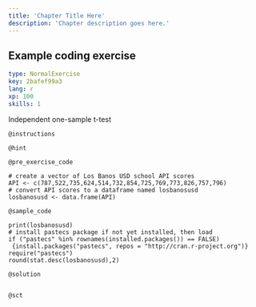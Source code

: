 ```yaml
---
title: 'Chapter Title Here'
description: 'Chapter description goes here.'
---
```


## Example coding exercise

```yaml
type: NormalExercise
key: 2bafef99a3
lang: r
xp: 100
skills: 1
```

Independent one-sample t-test

`@instructions`


`@hint`


`@pre_exercise_code`
```{r}
# create a vector of Los Banos USD school API scores
API <- c(787,522,735,624,514,732,854,725,769,773,826,757,796)
# convert API scores to a dataframe named losbanosusd
losbanosusd <- data.frame(API)
```

`@sample_code`
```{r}
print(losbanosusd)
# install pastecs package if not yet installed, then load
if ("pastecs" %in% rownames(installed.packages()) == FALSE)
 {install.packages("pastecs", repos = "http://cran.r-project.org")}
require("pastecs")
round(stat.desc(losbanosusd),2)
```

`@solution`
```{r}

```

`@sct`
```{r}

```

